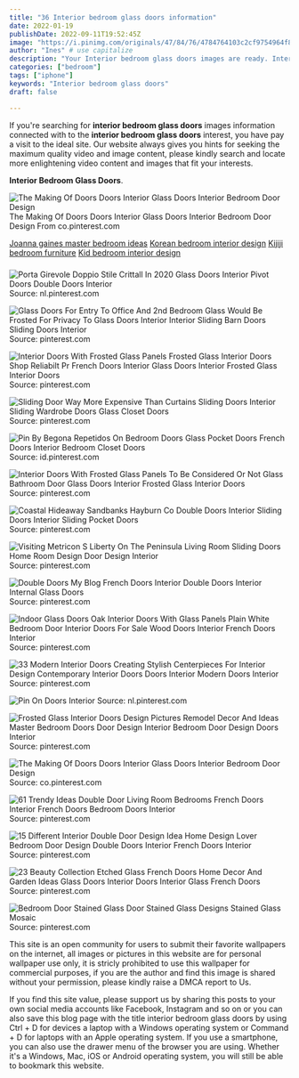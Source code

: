 ```yaml
---
title: "36 Interior bedroom glass doors information"
date: 2022-01-19
publishDate: 2022-09-11T19:52:45Z
image: "https://i.pinimg.com/originals/47/84/76/4784764103c2cf9754964f89903a7cd7.jpg"
author: "Ines" # use capitalize
description: "Your Interior bedroom glass doors images are ready. Interior bedroom glass doors are a topic that is being searched for and liked by netizens now. You can Download the Interior bedroom glass doors files here. Get all free images."
categories: ["bedroom"]
tags: ["iphone"]
keywords: "Interior bedroom glass doors"
draft: false

---
```


If you're searching for **interior bedroom glass doors** images information connected with to the **interior bedroom glass doors** interest, you have pay a visit to the ideal  site.  Our website always  gives you  hints  for seeking  the maximum  quality video and image  content, please kindly search and locate more enlightening video content and images  that fit your interests.

**Interior Bedroom Glass Doors**. 

![The Making Of Doors Doors Interior Glass Doors Interior Bedroom Door Design](https://i.pinimg.com/originals/19/5d/62/195d62177897599761243b7f14d8cfd5.jpg "The Making Of Doors Doors Interior Glass Doors Interior Bedroom Door Design")
The Making Of Doors Doors Interior Glass Doors Interior Bedroom Door Design From co.pinterest.com

[Joanna gaines master bedroom ideas](/joanna-gaines-master-bedroom-ideas/)
[Korean bedroom interior design](/korean-bedroom-interior-design/)
[Kijiji bedroom furniture](/kijiji-bedroom-furniture/)
[Kid bedroom interior design](/kid-bedroom-interior-design/)



### 

 


![Porta Girevole Doppio Stile Crittall In 2020 Glass Doors Interior Pivot Doors Double Doors Interior](https://i.pinimg.com/originals/4d/df/fa/4ddffab2745586c4a8bc98f55d589056.jpg "Porta Girevole Doppio Stile Crittall In 2020 Glass Doors Interior Pivot Doors Double Doors Interior")
Source: nl.pinterest.com

 

![Glass Doors For Entry To Office And 2nd Bedroom Glass Would Be Frosted For Privacy To Glass Doors Interior Interior Sliding Barn Doors Sliding Doors Interior](https://i.pinimg.com/originals/0e/01/9d/0e019d345b64362515f92d5ce3537f4a.jpg "Glass Doors For Entry To Office And 2nd Bedroom Glass Would Be Frosted For Privacy To Glass Doors Interior Interior Sliding Barn Doors Sliding Doors Interior")
Source: pinterest.com

 

![Interior Doors With Frosted Glass Panels Frosted Glass Interior Doors Shop Reliabilt Pr French Doors Interior Glass Doors Interior Frosted Glass Interior Doors](https://i.pinimg.com/736x/76/9e/05/769e05d6bc96a0e44c1b8a83354771b4.jpg "Interior Doors With Frosted Glass Panels Frosted Glass Interior Doors Shop Reliabilt Pr French Doors Interior Glass Doors Interior Frosted Glass Interior Doors")
Source: pinterest.com

 

![Sliding Door Way More Expensive Than Curtains Sliding Doors Interior Sliding Wardrobe Doors Glass Closet Doors](https://i.pinimg.com/474x/81/19/b6/8119b6c91a9735f46510053a036e5e6c--sliding-door-closet-sliding-doors.jpg "Sliding Door Way More Expensive Than Curtains Sliding Doors Interior Sliding Wardrobe Doors Glass Closet Doors")
Source: pinterest.com

 

![Pin By Begona Repetidos On Bedroom Doors Glass Pocket Doors French Doors Interior Bedroom Closet Doors](https://i.pinimg.com/originals/86/1a/a6/861aa6528c47fd88c2fcf80c8c24f41b.jpg "Pin By Begona Repetidos On Bedroom Doors Glass Pocket Doors French Doors Interior Bedroom Closet Doors")
Source: id.pinterest.com

 

![Interior Doors With Frosted Glass Panels To Be Considered Or Not Glass Bathroom Door Glass Doors Interior Frosted Glass Interior Doors](https://i.pinimg.com/564x/7b/a9/44/7ba944c0ac3b85f0110dfaa63e80d7cc.jpg "Interior Doors With Frosted Glass Panels To Be Considered Or Not Glass Bathroom Door Glass Doors Interior Frosted Glass Interior Doors")
Source: pinterest.com

 

![Coastal Hideaway Sandbanks Hayburn Co Double Doors Interior Sliding Doors Interior Sliding Pocket Doors](https://i.pinimg.com/736x/72/79/28/7279283ac93ee3a92916d5e6f6e8cda8--double-pocket-door-sliding-pocket-doors.jpg "Coastal Hideaway Sandbanks Hayburn Co Double Doors Interior Sliding Doors Interior Sliding Pocket Doors")
Source: pinterest.com

 

![Visiting Metricon S Liberty On The Peninsula Living Room Sliding Doors Home Room Design Door Design Interior](https://i.pinimg.com/564x/73/ac/03/73ac039629db099822bf419f8759f6b8.jpg "Visiting Metricon S Liberty On The Peninsula Living Room Sliding Doors Home Room Design Door Design Interior")
Source: pinterest.com

 

![Double Doors My Blog French Doors Interior Double Doors Interior Internal Glass Doors](https://i.pinimg.com/474x/86/ff/ce/86ffce68da714d84d69d10afac224c9c.jpg "Double Doors My Blog French Doors Interior Double Doors Interior Internal Glass Doors")
Source: pinterest.com

 

![Indoor Glass Doors Oak Interior Doors With Glass Panels Plain White Bedroom Door Interior Doors For Sale Wood Doors Interior French Doors Interior](https://i.pinimg.com/474x/85/4d/50/854d5022f9134125197d05868290ec4e.jpg "Indoor Glass Doors Oak Interior Doors With Glass Panels Plain White Bedroom Door Interior Doors For Sale Wood Doors Interior French Doors Interior")
Source: pinterest.com

 

![33 Modern Interior Doors Creating Stylish Centerpieces For Interior Design Contemporary Interior Doors Doors Interior Modern Doors Interior](https://i.pinimg.com/474x/84/be/89/84be8941ddb85455fd8d81a6198536a2--interior-glass-doors-contemporary-interior-doors.jpg "33 Modern Interior Doors Creating Stylish Centerpieces For Interior Design Contemporary Interior Doors Doors Interior Modern Doors Interior")
Source: pinterest.com

 

![Pin On Doors Interior](https://i.pinimg.com/originals/0a/89/f8/0a89f87f71bd22b8a2e9c3d944d85d65.jpg "Pin On Doors Interior")
Source: nl.pinterest.com

 

![Frosted Glass Interior Doors Design Pictures Remodel Decor And Ideas Master Bedroom Doors Door Design Interior Bedroom Door Design Doors Interior](https://i.pinimg.com/originals/ee/ef/18/eeef18118871736cf32d2f39ecab7855.jpg "Frosted Glass Interior Doors Design Pictures Remodel Decor And Ideas Master Bedroom Doors Door Design Interior Bedroom Door Design Doors Interior")
Source: pinterest.com

 

![The Making Of Doors Doors Interior Glass Doors Interior Bedroom Door Design](https://i.pinimg.com/originals/19/5d/62/195d62177897599761243b7f14d8cfd5.jpg "The Making Of Doors Doors Interior Glass Doors Interior Bedroom Door Design")
Source: co.pinterest.com

 

![61 Trendy Ideas Double Door Living Room Bedrooms French Doors Interior French Doors Bedroom Doors Interior](https://i.pinimg.com/474x/bb/a5/d7/bba5d70c731369f597bea239e6d670ac.jpg "61 Trendy Ideas Double Door Living Room Bedrooms French Doors Interior French Doors Bedroom Doors Interior")
Source: pinterest.com

 

![15 Different Interior Double Door Design Idea Home Design Lover Bedroom Door Design Double Doors Interior French Doors Interior](https://i.pinimg.com/originals/88/e0/53/88e053b3e877c2df6147d54904f085c6.jpg "15 Different Interior Double Door Design Idea Home Design Lover Bedroom Door Design Double Doors Interior French Doors Interior")
Source: pinterest.com

 

![23 Beauty Collection Etched Glass French Doors Home Decor And Garden Ideas Glass Doors Interior Doors Interior Glass French Doors](https://i.pinimg.com/736x/cf/29/b2/cf29b297eaa69e6abeb13fec7a6b4fb5.jpg "23 Beauty Collection Etched Glass French Doors Home Decor And Garden Ideas Glass Doors Interior Doors Interior Glass French Doors")
Source: pinterest.com

 

![Bedroom Door Stained Glass Door Stained Glass Designs Stained Glass Mosaic](https://i.pinimg.com/originals/47/84/76/4784764103c2cf9754964f89903a7cd7.jpg "Bedroom Door Stained Glass Door Stained Glass Designs Stained Glass Mosaic")
Source: pinterest.com

 

This site is an open community for users to submit their favorite wallpapers on the internet, all images or pictures in this website are for personal wallpaper use only, it is stricly prohibited to use this wallpaper for commercial purposes, if you are the author and find this image is shared without your permission, please kindly raise a DMCA report to Us.

If you find this site value, please support us by sharing this posts to your own social media accounts like Facebook, Instagram and so on or you can also save this blog page with the title interior bedroom glass doors by using Ctrl + D for devices a laptop with a Windows operating system or Command + D for laptops with an Apple operating system. If you use a smartphone, you can also use the drawer menu of the browser you are using. Whether it's a Windows, Mac, iOS or Android operating system, you will still be able to bookmark this website.
